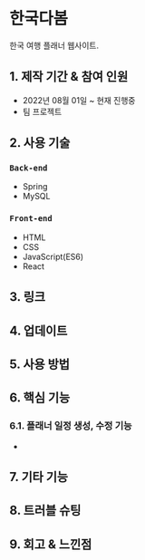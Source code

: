 # 한국다봄
한국 여행 플래너 웹사이트.

## 1. 제작 기간 & 참여 인원
- 2022년 08월 01일 ~ 현재 진행중
- 팀 프로젝트
  
## 2. 사용 기술
### `Back-end`
- Spring
- MySQL
### `Front-end`
- HTML
- CSS
- JavaScript(ES6)
- React

## 3. 링크

## 4. 업데이트

## 5. 사용 방법

## 6. 핵심 기능
### 6.1. 플래너 일정 생성, 수정 기능
- 
## 7. 기타 기능

## 8. 트러블 슈팅

## 9. 회고 & 느낀점

